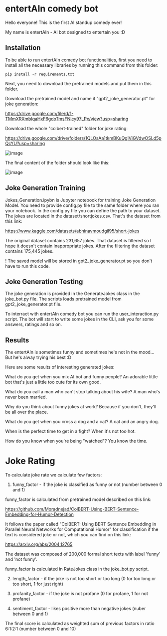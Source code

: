 # entertAIn comedy bot

Hello everyone! This is the first AI standup comedy ever!

My name is entertAIn - AI bot designed to entertain you :D


## Installation

To be able to run entertAIn comedy bot functionalities, first you need to install all the necessary libraries by running this command from this folder: 

```
pip install -r requirements.txt
```

Next, you need to download the pretrained models and put them in this folder.

Download the pretrained model and name it "gpt2_joke_generator.pt" for joke generation:

https://drive.google.com/file/d/1-TMmXRXmbIqaHxF6gdoTmsFNlcy97LPx/view?usp=sharing

Download the whole "colbert-trained" folder for joke rating:

https://drive.google.com/drive/folders/1QLOsAa1tkmBKuQgIViGVdwOSLd5pQcYU?usp=sharing

![image](https://github.com/VukIlic/ai-comedy-club/assets/135129982/7bc2c527-9967-4573-9ae8-6df6470840d8)

The final content of the folder should look like this:

![image](https://github.com/VukIlic/ai-comedy-club/assets/135129982/17e0878b-4553-49bb-a93e-97ffbb5cc921)

## Joke Generation Training

Jokes_Generation.ipybn is Jupyter notebook for training Joke Generation Model. You need to provide config.py file to the same folder where you ran your notebook. In the config.py file you can define the path to your dataset. The jokes are located in the dataset/shortjokes.csv. That's the dataset from this link:

https://www.kaggle.com/datasets/abhinavmoudgil95/short-jokes

The original dataset contains 231,657 jokes. That dataset is filtered so I hope it doesn't contain inappropriate jokes. After the filtering
the dataset contains 175,445 jokes.

! The saved model will be stored in gpt2_joke_generator.pt so you don't have to run this code.

## Joke Generation Testing 

The joke generation is provided in the GenerateJokes class in the joke_bot.py file. The scripts loads pretrained model from gpt2_joke_generator.pt file.

To interract with entertAIn comedy bot you can run the user_interaction.py script. The bot will start to write some jokes in the CLI, ask you for
some answers, ratings and so on. 

## Results

The entertAIn is sometimes funny and sometimes he's not in the mood... But he's alway trying his best :D

Here are some results of interesting generated jokes:

What do you get when you mix AI bot and funny people? An adorable little bot that's just a little too cute for its own good.

What do you call a man who can't stop talking about his wife? A man who's never been married.

Why do you think about funny jokes at work? Because if you don't, they'll be all over the place.

What do you get when you cross a dog and a cat? A cat and an angry dog.

When is the perfect time to get in a fight? When it's not too hot.

How do you know when you're being "watched"? You know the time.

# Joke Rating
To calculate joke rate we calculate few factors:

1. funny_factor - if the joke is classified as funny or not (number between 0 and 1)
   
funny_factor is calculated from pretrained model described on this link:

https://github.com/Moradnejad/ColBERT-Using-BERT-Sentence-Embedding-for-Humor-Detection

It follows the paper called "ColBERT: Using BERT Sentence Embedding in Parallel Neural Networks for Computational Humor" for classification if 
the text is considered joke or not, which you can find on this link:

https://arxiv.org/abs/2004.12765

The dataset was composed of 200,000 formal short texts with label 'funny' and 'not funny'.

funny_factor is calculated in RateJokes class in the joke_bot.py script.

2. length_factor - if the joke is not too short or too long (0 for too long or too short, 1 for just right)

3. profanity_factor - if the joke is not profane (0 for profane, 1 for not profane)

4. sentiment_factor - likes positive more than negative jokes (nuber between 0 and 1)
   
The final score is calculated as weighted sum of previous factors in ratio 6:1:2:1 (number between 0 and 10)




 



